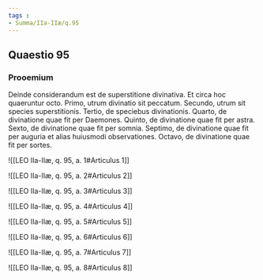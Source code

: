```yaml
---
tags : 
- Summa/IIa-IIæ/q.95
---
```


## Quaestio 95

### Prooemium

Deinde considerandum est de superstitione divinativa. Et circa hoc quaeruntur octo. Primo, utrum divinatio sit peccatum. Secundo, utrum sit species superstitionis. Tertio, de speciebus divinationis. Quarto, de divinatione quae fit per Daemones. Quinto, de divinatione quae fit per astra. Sexto, de divinatione quae fit per somnia. Septimo, de divinatione quae fit per auguria et alias huiusmodi observationes. Octavo, de divinatione quae fit per sortes.

![[LEO IIa-IIæ, q. 95, a. 1#Articulus 1]]

![[LEO IIa-IIæ, q. 95, a. 2#Articulus 2]]

![[LEO IIa-IIæ, q. 95, a. 3#Articulus 3]]

![[LEO IIa-IIæ, q. 95, a. 4#Articulus 4]]

![[LEO IIa-IIæ, q. 95, a. 5#Articulus 5]]

![[LEO IIa-IIæ, q. 95, a. 6#Articulus 6]]

![[LEO IIa-IIæ, q. 95, a. 7#Articulus 7]]

![[LEO IIa-IIæ, q. 95, a. 8#Articulus 8]]

